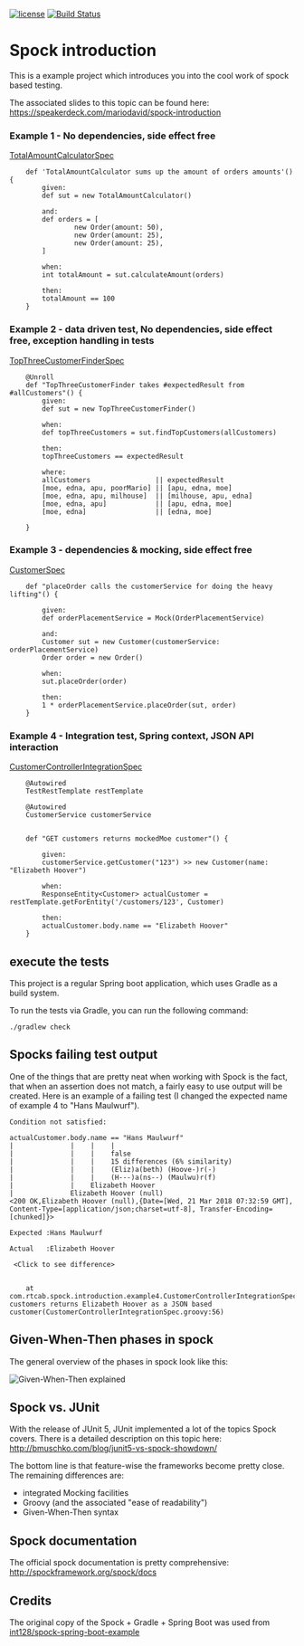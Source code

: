 [![license](https://img.shields.io/badge/license-Apache%20License%202.0-blue.svg?style=flat)](http://www.apache.org/licenses/LICENSE-2.0)
[![Build Status](https://travis-ci.org/mariodavid/spock-introduction.svg?branch=master)](https://travis-ci.org/mariodavid/spock-introduction)

# Spock introduction

This is a example project which introduces you into the cool work of spock based testing.

The associated slides to this topic can be found here: https://speakerdeck.com/mariodavid/spock-introduction

### Example 1 - No dependencies, side effect free

[TotalAmountCalculatorSpec](https://github.com/mariodavid/spock-introduction/blob/master/src/test/groovy/com/rtcab/spock/introduction/example1/TotalAmountCalculatorSpec.groovy)

```
    def 'TotalAmountCalculator sums up the amount of orders amounts'() {
        given:
        def sut = new TotalAmountCalculator()

        and:
        def orders = [
                new Order(amount: 50),
                new Order(amount: 25),
                new Order(amount: 25),
        ]

        when:
        int totalAmount = sut.calculateAmount(orders)

        then:
        totalAmount == 100
    }
```

### Example 2 - data driven test, No dependencies, side effect free, exception handling in tests

[TopThreeCustomerFinderSpec](https://github.com/mariodavid/spock-introduction/blob/master/src/test/groovy/com/rtcab/spock/introduction/example2/TopThreeCustomerFinderSpec.groovy)

```
    @Unroll
    def "TopThreeCustomerFinder takes #expectedResult from #allCustomers"() {
        given:
        def sut = new TopThreeCustomerFinder()

        when:
        def topThreeCustomers = sut.findTopCustomers(allCustomers)

        then:
        topThreeCustomers == expectedResult

        where:
        allCustomers                || expectedResult
        [moe, edna, apu, poorMario] || [apu, edna, moe]
        [moe, edna, apu, milhouse]  || [milhouse, apu, edna]
        [moe, edna, apu]            || [apu, edna, moe]
        [moe, edna]                 || [edna, moe]

    }
```


### Example 3 - dependencies & mocking, side effect free

[CustomerSpec](https://github.com/mariodavid/spock-introduction/blob/master/src/test/groovy/com/rtcab/spock/introduction/example3/CustomerSpec.groovy)

```
    def "placeOrder calls the customerService for doing the heavy lifting"() {

        given:
        def orderPlacementService = Mock(OrderPlacementService)

        and:
        Customer sut = new Customer(customerService: orderPlacementService)
        Order order = new Order()

        when:
        sut.placeOrder(order)

        then:
        1 * orderPlacementService.placeOrder(sut, order)
    }
```


### Example 4 - Integration test, Spring context, JSON API interaction

[CustomerControllerIntegrationSpec](https://github.com/mariodavid/spock-introduction/blob/master/src/test/groovy/com/rtcab/spock/introduction/example4/CustomerControllerIntegrationSpec.groovy)

```
    @Autowired
    TestRestTemplate restTemplate

    @Autowired
    CustomerService customerService


    def "GET customers returns mockedMoe customer"() {

        given:
        customerService.getCustomer("123") >> new Customer(name: "Elizabeth Hoover")

        when:
        ResponseEntity<Customer> actualCustomer = restTemplate.getForEntity('/customers/123', Customer)

        then:
        actualCustomer.body.name == "Elizabeth Hoover"
    }
```




## execute the tests

This project is a regular Spring boot application, which uses Gradle as a build system.

To run the tests via Gradle, you can run the following command:

`./gradlew check`




## Spocks failing test output

One of the things that are pretty neat when working with Spock is the fact, that when an assertion does not match, 
a fairly easy to use output will be created. Here is an example of a failing test (I changed the expected name of example 4 to "Hans Maulwurf").


```
Condition not satisfied:

actualCustomer.body.name == "Hans Maulwurf"
|              |    |    |
|              |    |    false
|              |    |    15 differences (6% similarity)
|              |    |    (Eliz)a(beth) (Hoove-)r(-)
|              |    |    (H---)a(ns--) (Maulwu)r(f)
|              |    Elizabeth Hoover
|              Elizabeth Hoover (null)
<200 OK,Elizabeth Hoover (null),{Date=[Wed, 21 Mar 2018 07:32:59 GMT], Content-Type=[application/json;charset=utf-8], Transfer-Encoding=[chunked]}>

Expected :Hans Maulwurf

Actual   :Elizabeth Hoover

 <Click to see difference>


	at com.rtcab.spock.introduction.example4.CustomerControllerIntegrationSpec.GET customers returns Elizabeth Hoover as a JSON based customer(CustomerControllerIntegrationSpec.groovy:56)
```


## Given-When-Then phases in spock
The general overview of the phases in spock look like this:

![Given-When-Then explained](http://spockframework.org/spock/docs/1.1/images/Blocks2Phases.png)



## Spock vs. JUnit

With the release of JUnit 5, JUnit implemented a lot of the topics Spock covers. There is a detailed
description on this topic here: http://bmuschko.com/blog/junit5-vs-spock-showdown/

The bottom line is that feature-wise the frameworks become pretty close. The remaining differences are:

* integrated Mocking facilities
* Groovy (and the associated "ease of readability")
* Given-When-Then syntax



## Spock documentation

The official spock documentation is pretty comprehensive: http://spockframework.org/spock/docs


## Credits
The original copy of the Spock + Gradle + Spring Boot was used from [int128/spock-spring-boot-example](https://github.com/int128/spock-spring-boot-example)
